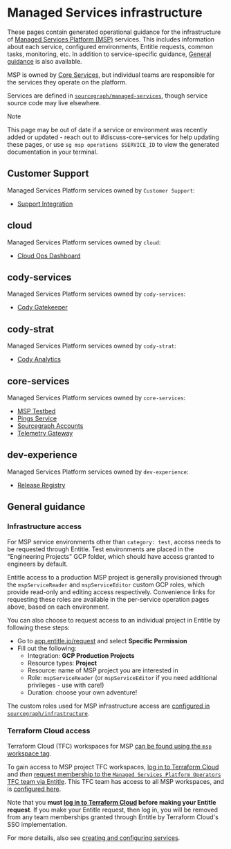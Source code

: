 # Managed Services infrastructure

<!--
Generated documentation; DO NOT EDIT. Regenerate using this command: 'sg msp operations generate-handbook-pages'

Last updated: 2024-01-30 00:36:07.19288 +0000 UTC
Generated from: https://github.com/sourcegraph/managed-services/tree/5c3790bfdd225d7ce3ccf5dd8818a3f58d85aba2
-->

These pages contain generated operational guidance for the infrastructure of [Managed Services Platform (MSP)](../teams/core-services/managed-services/platform.md) services.
This includes information about each service, configured environments, Entitle requests, common tasks, monitoring, etc.
In addition to service-specific guidance, [General guidance](#general-guidance) is also available.

MSP is owned by [Core Services](../teams/core-services/index.md), but individual teams are responsible for the services they operate on the platform.

Services are defined in [`sourcegraph/managed-services`](https://github.com/sourcegraph/managed-services), though service source code may live elsewhere.

> [!NOTE]
> This page may be out of date if a service or environment was recently added or updated - reach out to #discuss-core-services for help updating these pages, or use `sg msp operations $SERVICE_ID` to view the generated documentation in your terminal.

## Customer Support

Managed Services Platform services owned by `Customer Support`:

- [Support Integration](./support-integration.md)

## cloud

Managed Services Platform services owned by `cloud`:

- [Cloud Ops Dashboard](./cloud-ops.md)

## cody-services

Managed Services Platform services owned by `cody-services`:

- [Cody Gatekeeper](./gatekeeper.md)

## cody-strat

Managed Services Platform services owned by `cody-strat`:

- [Cody Analytics](./cody-analytics.md)

## core-services

Managed Services Platform services owned by `core-services`:

- [MSP Testbed](./msp-testbed.md)
- [Pings Service](./pings.md)
- [Sourcegraph Accounts](./sams.md)
- [Telemetry Gateway](./telemetry-gateway.md)

## dev-experience

Managed Services Platform services owned by `dev-experience`:

- [Release Registry](./releaseregistry.md)

## General guidance

### Infrastructure access

For MSP service environments other than `category: test`, access needs to be requested through Entitle.
Test environments are placed in the "Engineering Projects" GCP folder, which should have access granted to engineers by default.

Entitle access to a production MSP project is generally provisioned through the `mspServiceReader` and `mspServiceEditor` custom GCP roles, which provide read-only and editing access respectively.
Convenience links for requesting these roles are available in the per-service operation pages above, based on each environment.

You can also choose to request access to an individual project in Entitle by following these steps:

- Go to [app.entitle.io/request](https://app.entitle.io/request) and select **Specific Permission**
- Fill out the following:
  - Integration: **GCP Production Projects**
  - Resource types: **Project**
  - Resource: name of MSP project you are interested in
  - Role: `mspServiceReader` (or `mspServiceEditor` if you need additional privileges - use with care!)
  - Duration: choose your own adventure!

The custom roles used for MSP infrastructure access are [configured in `sourcegraph/infrastructure`](https://github.com/sourcegraph/infrastructure/blob/main/gcp/custom-roles/msp.tf).

### Terraform Cloud access

Terraform Cloud (TFC) workspaces for MSP [can be found using the `msp` workspace tag](https://app.terraform.io/app/sourcegraph/workspaces?tag=msp).

To gain access to MSP project TFC workspaces, [log in to Terraform Cloud](https://app.terraform.io/app/sourcegraph) and _then_ [request membership to the `Managed Services Platform Operators` TFC team via Entitle](https://app.entitle.io/request?data=eyJkdXJhdGlvbiI6IjM2MDAiLCJqdXN0aWZpY2F0aW9uIjoiRU5URVIgSlVTVElGSUNBVElPTiBIRVJFIiwicm9sZUlkcyI6W3siaWQiOiJiMzg3MzJjYy04OTUyLTQ2Y2QtYmIxZS1lZjI2ODUwNzIyNmIiLCJ0aHJvdWdoIjoiYjM4NzMyY2MtODk1Mi00NmNkLWJiMWUtZWYyNjg1MDcyMjZiIiwidHlwZSI6InJvbGUifV19).
This TFC team has access to all MSP workspaces, and is [configured here](https://sourcegraph.sourcegraph.com/github.com/sourcegraph/infrastructure/-/blob/terraform-cloud/terraform.tfvars?L44:1-48:4).

Note that you **must [log in to Terraform Cloud](https://app.terraform.io/app/sourcegraph) before making your Entitle request**.
If you make your Entitle request, then log in, you will be removed from any team memberships granted through Entitle by Terraform Cloud's SSO implementation.

For more details, also see [creating and configuring services](https://github.com/sourcegraph/managed-services#operations).
